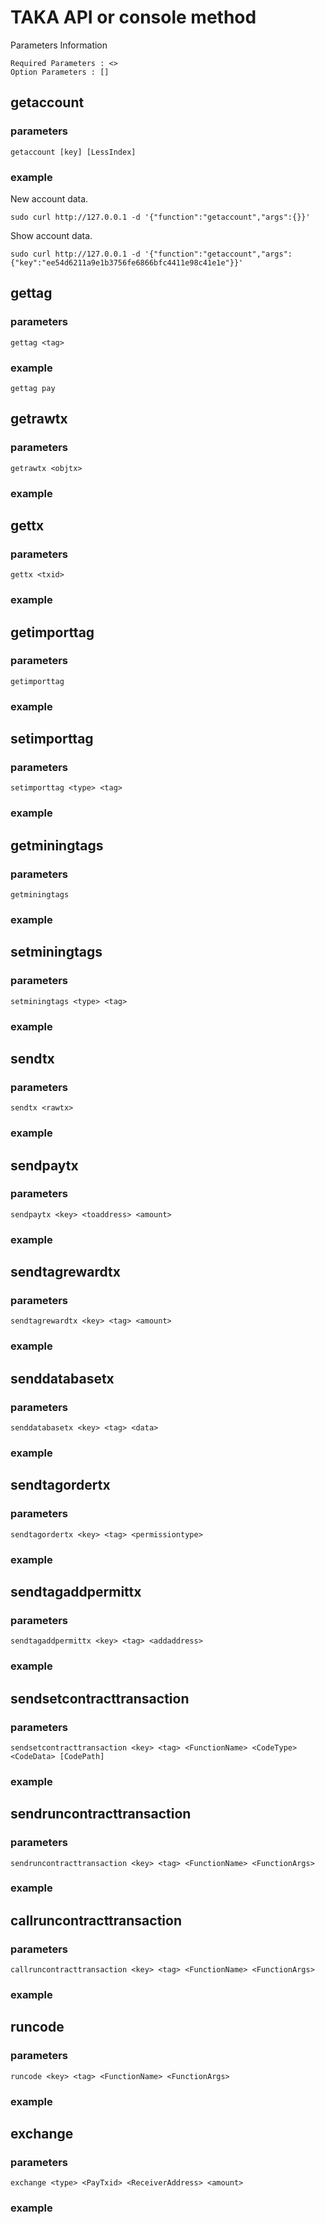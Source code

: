 TAKA API or console method
====

Parameters Information

	Required Parameters : <>
	Option Parameters : []


## getaccount

### parameters
	getaccount [key] [LessIndex]

### example
New account data.

	sudo curl http://127.0.0.1 -d '{"function":"getaccount","args":{}}'

Show account data.

	sudo curl http://127.0.0.1 -d '{"function":"getaccount","args":{"key":"ee54d6211a9e1b3756fe6866bfc4411e98c41e1e"}}'



## gettag

### parameters
	gettag <tag>

### example
	gettag pay



## getrawtx

### parameters
	getrawtx <objtx>

### example



## gettx

### parameters
	gettx <txid>

### example



## getimporttag

### parameters
	getimporttag

### example



## setimporttag

### parameters
	setimporttag <type> <tag>

### example



## getminingtags

### parameters
	getminingtags

### example



## setminingtags

### parameters
	setminingtags <type> <tag>

### example



## sendtx

### parameters
	sendtx <rawtx>

### example



## sendpaytx

### parameters
	sendpaytx <key> <toaddress> <amount>

### example



## sendtagrewardtx

### parameters
	sendtagrewardtx <key> <tag> <amount>

### example



## senddatabasetx

### parameters
	senddatabasetx <key> <tag> <data>

### example



## sendtagordertx

### parameters
	sendtagordertx <key> <tag> <permissiontype>

### example



## sendtagaddpermittx

### parameters
	sendtagaddpermittx <key> <tag> <addaddress>

### example



## sendsetcontracttransaction

### parameters
	sendsetcontracttransaction <key> <tag> <FunctionName> <CodeType> <CodeData> [CodePath]

### example



## sendruncontracttransaction

### parameters
	sendruncontracttransaction <key> <tag> <FunctionName> <FunctionArgs>

### example



## callruncontracttransaction

### parameters
	callruncontracttransaction <key> <tag> <FunctionName> <FunctionArgs>

### example



## runcode

### parameters
	runcode <key> <tag> <FunctionName> <FunctionArgs>

### example



## exchange

### parameters
	exchange <type> <PayTxid> <ReceiverAddress> <amount>

### example
